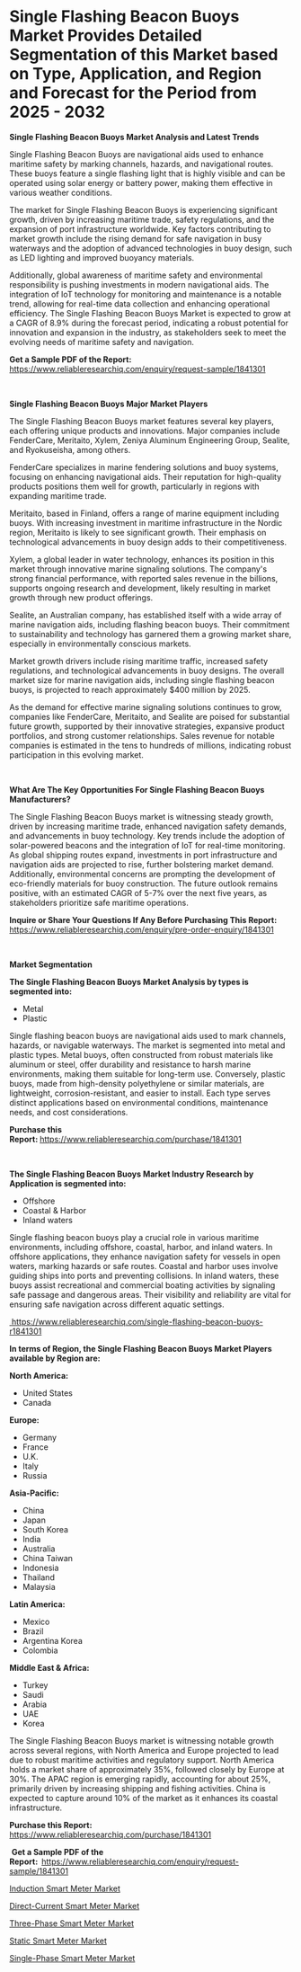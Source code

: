 <p><h1>Single Flashing Beacon Buoys Market Provides Detailed Segmentation of this Market based on Type, Application, and Region and Forecast for the Period from 2025 - 2032</h1></p><p><strong>Single Flashing Beacon Buoys Market Analysis and Latest Trends</strong></p>
<p><p>Single Flashing Beacon Buoys are navigational aids used to enhance maritime safety by marking channels, hazards, and navigational routes. These buoys feature a single flashing light that is highly visible and can be operated using solar energy or battery power, making them effective in various weather conditions. </p><p>The market for Single Flashing Beacon Buoys is experiencing significant growth, driven by increasing maritime trade, safety regulations, and the expansion of port infrastructure worldwide. Key factors contributing to market growth include the rising demand for safe navigation in busy waterways and the adoption of advanced technologies in buoy design, such as LED lighting and improved buoyancy materials. </p><p>Additionally, global awareness of maritime safety and environmental responsibility is pushing investments in modern navigational aids. The integration of IoT technology for monitoring and maintenance is a notable trend, allowing for real-time data collection and enhancing operational efficiency. The Single Flashing Beacon Buoys Market is expected to grow at a CAGR of 8.9% during the forecast period, indicating a robust potential for innovation and expansion in the industry, as stakeholders seek to meet the evolving needs of maritime safety and navigation.</p></p>
<p><strong>Get a Sample PDF of the Report:&nbsp;</strong> <a href="https://www.reliableresearchiq.com/enquiry/request-sample/1841301?utm_campaign=1129&utm_medium=2&utm_source=Github&utm_content=ia&utm_term=12042025&utm_id=single-flashing-beacon-buoys">https://www.reliableresearchiq.com/enquiry/request-sample/1841301</a></p>
<p>&nbsp;</p>
<p><strong>Single Flashing Beacon Buoys Major Market Players</strong></p>
<p><p>The Single Flashing Beacon Buoys market features several key players, each offering unique products and innovations. Major companies include FenderCare, Meritaito, Xylem, Zeniya Aluminum Engineering Group, Sealite, and Ryokuseisha, among others. </p><p>FenderCare specializes in marine fendering solutions and buoy systems, focusing on enhancing navigational aids. Their reputation for high-quality products positions them well for growth, particularly in regions with expanding maritime trade.</p><p>Meritaito, based in Finland, offers a range of marine equipment including buoys. With increasing investment in maritime infrastructure in the Nordic region, Meritaito is likely to see significant growth. Their emphasis on technological advancements in buoy design adds to their competitiveness.</p><p>Xylem, a global leader in water technology, enhances its position in this market through innovative marine signaling solutions. The company's strong financial performance, with reported sales revenue in the billions, supports ongoing research and development, likely resulting in market growth through new product offerings.</p><p>Sealite, an Australian company, has established itself with a wide array of marine navigation aids, including flashing beacon buoys. Their commitment to sustainability and technology has garnered them a growing market share, especially in environmentally conscious markets.</p><p>Market growth drivers include rising maritime traffic, increased safety regulations, and technological advancements in buoy designs. The overall market size for marine navigation aids, including single flashing beacon buoys, is projected to reach approximately $400 million by 2025.</p><p>As the demand for effective marine signaling solutions continues to grow, companies like FenderCare, Meritaito, and Sealite are poised for substantial future growth, supported by their innovative strategies, expansive product portfolios, and strong customer relationships. Sales revenue for notable companies is estimated in the tens to hundreds of millions, indicating robust participation in this evolving market.</p></p>
<p>&nbsp;</p>
<p><strong>What Are The Key Opportunities For Single Flashing Beacon Buoys Manufacturers?</strong></p>
<p><p>The Single Flashing Beacon Buoys market is witnessing steady growth, driven by increasing maritime trade, enhanced navigation safety demands, and advancements in buoy technology. Key trends include the adoption of solar-powered beacons and the integration of IoT for real-time monitoring. As global shipping routes expand, investments in port infrastructure and navigation aids are projected to rise, further bolstering market demand. Additionally, environmental concerns are prompting the development of eco-friendly materials for buoy construction. The future outlook remains positive, with an estimated CAGR of 5-7% over the next five years, as stakeholders prioritize safe maritime operations.</p></p>
<p><strong>Inquire or Share Your Questions If Any Before Purchasing This Report:</strong> <a href="https://www.reliableresearchiq.com/enquiry/pre-order-enquiry/1841301?utm_campaign=1129&utm_medium=2&utm_source=Github&utm_content=ia&utm_term=12042025&utm_id=single-flashing-beacon-buoys">https://www.reliableresearchiq.com/enquiry/pre-order-enquiry/1841301</a></p>
<p>&nbsp;</p>
<p><strong>Market Segmentation</strong></p>
<p><strong>The Single Flashing Beacon Buoys Market Analysis by types is segmented into:</strong></p>
<p><ul><li>Metal</li><li>Plastic</li></ul></p>
<p><p>Single flashing beacon buoys are navigational aids used to mark channels, hazards, or navigable waterways. The market is segmented into metal and plastic types. Metal buoys, often constructed from robust materials like aluminum or steel, offer durability and resistance to harsh marine environments, making them suitable for long-term use. Conversely, plastic buoys, made from high-density polyethylene or similar materials, are lightweight, corrosion-resistant, and easier to install. Each type serves distinct applications based on environmental conditions, maintenance needs, and cost considerations.</p></p>
<p><strong>Purchase this Report:&nbsp;</strong><a href="https://www.reliableresearchiq.com/purchase/1841301?utm_campaign=1129&utm_medium=2&utm_source=Github&utm_content=ia&utm_term=12042025&utm_id=single-flashing-beacon-buoys">https://www.reliableresearchiq.com/purchase/1841301</a></p>
<p>&nbsp;</p>
<p><strong>The Single Flashing Beacon Buoys Market Industry Research by Application is segmented into:</strong></p>
<p><ul><li>Offshore</li><li>Coastal & Harbor</li><li>Inland waters</li></ul></p>
<p><p>Single flashing beacon buoys play a crucial role in various maritime environments, including offshore, coastal, harbor, and inland waters. In offshore applications, they enhance navigation safety for vessels in open waters, marking hazards or safe routes. Coastal and harbor uses involve guiding ships into ports and preventing collisions. In inland waters, these buoys assist recreational and commercial boating activities by signaling safe passage and dangerous areas. Their visibility and reliability are vital for ensuring safe navigation across different aquatic settings.</p></p>
<p><a href="https://www.reliableresearchiq.com/single-flashing-beacon-buoys-r1841301?utm_campaign=1129&utm_medium=2&utm_source=Github&utm_content=ia&utm_term=12042025&utm_id=single-flashing-beacon-buoys">&nbsp;https://www.reliableresearchiq.com/single-flashing-beacon-buoys-r1841301</a></p>
<p><strong>In terms of Region, the Single Flashing Beacon Buoys Market Players available by Region are:</strong></p>
<p>
    <p> <strong> North America: </strong>
        <ul>
            <li>United States</li>
            <li>Canada</li>
        </ul>
        </p> 
    <p> <strong> Europe: </strong>
        <ul>
            <li>Germany</li>
            <li>France</li>
            <li>U.K.</li>
            <li>Italy</li>
            <li>Russia</li>
        </ul>
        </p> 
    <p> <strong> Asia-Pacific: </strong>
        <ul>
            <li>China</li>
            <li>Japan</li>
            <li>South Korea</li>
            <li>India</li>
            <li>Australia</li>
            <li>China Taiwan</li>
            <li>Indonesia</li>
            <li>Thailand</li>
            <li>Malaysia</li>
        </ul>
        </p> 
    <p> <strong> Latin America: </strong>
        <ul>
            <li>Mexico</li>
            <li>Brazil</li>
            <li>Argentina Korea</li>
            <li>Colombia</li>
        </ul>
        </p> 
    <p> <strong> Middle East & Africa: </strong>
        <ul>
            <li>Turkey</li>
            <li>Saudi</li>
            <li>Arabia</li>
            <li>UAE</li>
            <li>Korea</li>
        </ul>
    </p>
    </p>
<p><p>The Single Flashing Beacon Buoys market is witnessing notable growth across several regions, with North America and Europe projected to lead due to robust maritime activities and regulatory support. North America holds a market share of approximately 35%, followed closely by Europe at 30%. The APAC region is emerging rapidly, accounting for about 25%, primarily driven by increasing shipping and fishing activities. China is expected to capture around 10% of the market as it enhances its coastal infrastructure.</p></p>
<p><strong>Purchase this Report: </strong><a href="https://www.reliableresearchiq.com/purchase/1841301?utm_campaign=1129&utm_medium=2&utm_source=Github&utm_content=ia&utm_term=12042025&utm_id=single-flashing-beacon-buoys">https://www.reliableresearchiq.com/purchase/1841301</a></p>
<p>&nbsp;<strong>Get a Sample PDF of the Report:&nbsp;&nbsp;</strong><a href="https://www.reliableresearchiq.com/enquiry/request-sample/1841301?utm_campaign=1129&utm_medium=2&utm_source=Github&utm_content=ia&utm_term=12042025&utm_id=single-flashing-beacon-buoys">https://www.reliableresearchiq.com/enquiry/request-sample/1841301</a></p>
<p><strong></strong></p>
<p><p><a href="https://github.com/usraceby/Market-Research-Report-List-1/blob/main/induction-smart-meter-market.md?utm_campaign=1129&utm_medium=2&utm_source=Github&utm_content=ia&utm_term=12042025&utm_id=single-flashing-beacon-buoys">Induction Smart Meter Market</a></p><p><a href="https://github.com/doljanzwald/Market-Research-Report-List-1/blob/main/direct-current-smart-meter-market.md?utm_campaign=1129&utm_medium=2&utm_source=Github&utm_content=ia&utm_term=12042025&utm_id=single-flashing-beacon-buoys">Direct-Current Smart Meter Market</a></p><p><a href="https://github.com/shamstirroc7/Market-Research-Report-List-1/blob/main/three-phase-smart-meter-market.md?utm_campaign=1129&utm_medium=2&utm_source=Github&utm_content=ia&utm_term=12042025&utm_id=single-flashing-beacon-buoys">Three-Phase Smart Meter Market</a></p><p><a href="https://github.com/casimbrhelck/Market-Research-Report-List-1/blob/main/static-smart-meter-market.md?utm_campaign=1129&utm_medium=2&utm_source=Github&utm_content=ia&utm_term=12042025&utm_id=single-flashing-beacon-buoys">Static Smart Meter Market</a></p><p><a href="https://github.com/rianttegang/Market-Research-Report-List-1/blob/main/single-phase-smart-meter-market.md?utm_campaign=1129&utm_medium=2&utm_source=Github&utm_content=ia&utm_term=12042025&utm_id=single-flashing-beacon-buoys">Single-Phase Smart Meter Market</a></p></p>
